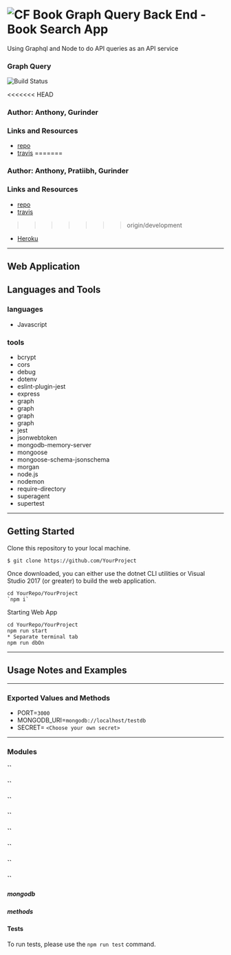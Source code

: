 ![CF](./assets/) Book Graph Query Back End - Book Search App
==============================================
Using Graphql and Node to do API queries as an API service

### Graph Query
![Build Status]()

<<<<<<< HEAD
### Author: Anthony, Gurinder

### Links and Resources
* [repo](https://github.com/BAGQL/graph-query-backend)
* [travis](https://travis-ci.com/BAGQL/graph-query-backend)
=======
### Author: Anthony, Pratiibh, Gurinder

### Links and Resources
* [repo](https://github.com/team-george/graph-query-backend)
* [travis](https://travis-ci.com/team-george/graph-query-backend)
>>>>>>> origin/development
* [Heroku](https://the-graphql-book-app-backend.herokuapp.com/)

___
## Web Application

## Languages and Tools

### languages
* Javascript

### tools

* bcrypt
* cors
* debug
* dotenv
* eslint-plugin-jest
* express
* graph
* graph
* graph
* graph
* jest
* jsonwebtoken
* mongodb-memory-server
* mongoose
* mongoose-schema-jsonschema
* morgan
* node.js
* nodemon
* require-directory
* superagent
* supertest
___

## Getting Started

Clone this repository to your local machine.
```
$ git clone https://github.com/YourProject
```
Once downloaded, you can either use the dotnet CLI utilities or Visual Studio 2017 (or greater) to build the web application.
```
cd YourRepo/YourProject
`npm i`
```
Starting Web App
```
cd YourRepo/YourProject
npm run start
* Separate terminal tab
npm run dbOn
```
___
## Usage Notes and Examples

___
### Exported Values and Methods
* PORT=`3000`
* MONGODB_URI=`mongodb://localhost/testdb`
* SECRET= `<Choose your own secret>`
___
### Modules

#### ``
#### ``
#### ``
#### ``
#### ``
#### ``
#### ``
#### ``
##### mongodb
##### methods

#### Tests
 To run tests, please use the `npm run test` command.